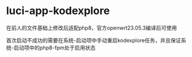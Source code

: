 # luci-app-kodexplore
在前人的文件基础上修改后适配php8，官方openwrt23.05.3编译后可使用

首次启动不成功的需要在系统-启动项中手动重启kodexplore任务，并且保证系统-启动项中的php8-fpm处于启用状态
